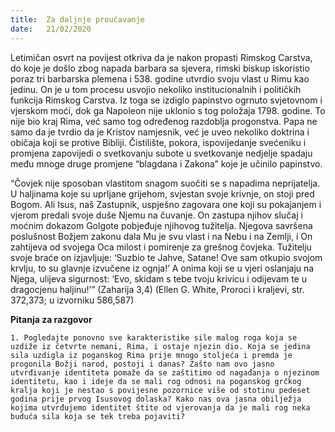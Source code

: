 ```yaml
---
title:  Za daljnje proučavanje
date:   21/02/2020
---
```


Letimičan osvrt na povijest otkriva da je nakon propasti Rimskog Carstva, do koje je došlo zbog napada barbara sa sjevera, rimski biskup iskoristio poraz tri barbarska plemena i 538. godine utvrdio svoju vlast u Rimu kao jedinu. On je u tom procesu usvojio nekoliko institucionalnih i političkih funkcija Rimskog Carstva. Iz toga se izdiglo papinstvo ogrnuto svjetovnom i vjerskom moći, dok ga Napoleon nije uklonio s tog položaja 1798. godine. To nije bio kraj Rima, već samo tog određenog razdoblja progonstva. Papa ne samo da je tvrdio da je Kristov namjesnik, već je uveo nekoliko doktrina i običaja koji se protive Bibliji. Čistilište, pokora, ispovijedanje svećeniku i promjena zapovijedi o svetkovanju subote u svetkovanje nedjelje spadaju među mnoge druge promjene “blagdana i Zakona” koje je učinilo papinstvo.

“Čovjek nije sposoban vlastitom snagom suočiti se s napadima neprijatelja. U haljinama koje su uprljane grijehom, svjestan svoje krivnje, on stoji pred Bogom. Ali Isus, naš Zastupnik, uspješno zagovara one koji su pokajanjem i vjerom predali svoje duše Njemu na čuvanje. On zastupa njihov slučaj i moćnim dokazom Golgote pobjeđuje njihovog tužitelja. Njegova savršena poslušnost Božjem zakonu dala Mu je svu vlast i na Nebu i na Zemlji, i On zahtijeva od svojega Oca milost i pomirenje za grešnog čovjeka. Tužitelju svoje braće on izjavljuje: ‘Suzbio te Jahve, Satane! Ove sam otkupio svojom krvlju, to su glavnje izvučene iz ognja!’ A onima koji se u vjeri oslanjaju na Njega, ulijeva sigurnost: ‘Evo, skidam s tebe tvoju krivicu i odijevam te u dragocjenu haljinu!’” (Zaharija 3,4) (Ellen G. White, Proroci i kraljevi, str. 372,373; u izvorniku 586,587)

**Pitanja za razgovor**

`1. Pogledajte ponovno sve karakteristike sile malog roga koja se uzdiže iz četvrte nemani, Rima, i ostaje njezin dio. Koja se jedina sila uzdigla iz poganskog Rima prije mnogo stoljeća i premda je progonila Božji narod, postoji i danas? Zašto nam ovo jasno utvrđivanje identiteta pomaže da se zaštitimo od nagađanja o njezinom identitetu, kao i ideje da se mali rog odnosi na poganskog grčkog kralja koji je nestao s povijesne pozornice više od stotinu pedeset godina prije prvog Isusovog dolaska? Kako nas ova jasna obilježja kojima utvrđujemo identitet štite od vjerovanja da je mali rog neka buduća sila koja se tek treba pojaviti?`
